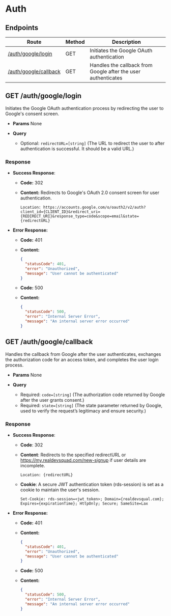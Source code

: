 # Auth

## Endpoints

| Route | Method | Description |
|-------|--------|-------------|
| [/auth/google/login](#get-authgooglelogin) | GET | Initiates the Google OAuth authentication |
| [/auth/google/callback](#get-authgooglecallback) | GET | Handles the callback from Google after the user authenticates |

## GET /auth/google/login

Initiates the Google OAuth authentication process by redirecting the user to Google's consent screen.

- **Params**
  None

- **Query**
  - Optional: `redirectURL=[string]` (The URL to redirect the user to after authentication is successful. It should be a valid URL.)

### Response

- **Success Response**:
  - **Code:** 302  

  - **Content:** Redirects to Google's OAuth 2.0 consent screen for user authentication.

    ```text
    Location: https://accounts.google.com/o/oauth2/v2/auth?client_id={CLIENT_ID}&redirect_uri={REDIRECT_URI}&response_type=code&scope=email&state={redirectURL}
    ```

- **Error Response:**
  - **Code:** 401
  - **Content:**

    ```json
    { 
      "statusCode": 401, 
      "error": "Unauthorized", 
      "message": "User cannot be authenticated" 
    }
    ```
  - **Code:** 500

  - **Content:**

    ```json
    {
      "statusCode": 500,
      "error": "Internal Server Error",
      "message": "An internal server error occurred"
    }
    ```

## GET /auth/google/callback

Handles the callback from Google after the user authenticates, exchanges the authorization code for an access token, and completes the user login process.

- **Params**
  None

- **Query**
  - Required: `code=[string]` (The authorization code returned by Google after the user grants consent.)
  - Required: `state=[string]` (The state parameter returned by Google, used to verify the request’s legitimacy and ensure security.)

### Response

- **Success Response**:
  - **Code**: 302
  - **Content**: Redirects to the specified redirectURL or https://my.realdevsquad.com/new-signup if user details are incomplete.

    ```
    Location: {redirectURL}
    ```
  - **Cookie**: A secure JWT authentication token (rds-session) is set as a cookie to maintain the user's session.
    ```
    Set-Cookie: rds-session=<jwt_token>; Domain={realdevsqual.com}; Expires={expirationTime}; HttpOnly; Secure; SameSite=Lax
    ```

- **Error Response:**
  - **Code:** 401
  - **Content:**

    ```json
    { 
      "statusCode": 401, 
      "error": "Unauthorized", 
      "message": "User cannot be authenticated" 
    }
    ```
  - **Code:** 500

  - **Content:**

    ```json
    {
      "statusCode": 500,
      "error": "Internal Server Error",
      "message": "An internal server error occurred"
    }
    ```
